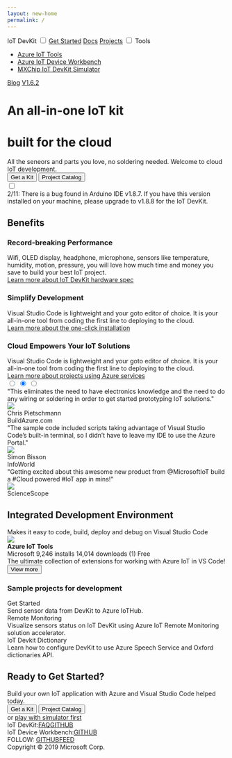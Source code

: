 ```yaml
---
layout: new-home
permalink: /
---
```

<div id="nav">
  <span class="title">IoT DevKit</span>
  <input type="checkbox" id="menu-switch">
  <label class="menu-switch" for="menu-switch"></label>
  <span class="menu">
    <label class="menu-switch" for="menu-switch"></label>
    <a href="https://aka.ms/devkit/tutorial/start" class="item">Get Started</a>
    <a href="{{ site.url }}/docs/projects/" class="item">Docs</a>
    <a href="{{ site.url }}{{ site.baseurl }}/docs/projects/" class="item">Projects</a>
    <span class="item dropdown">
      <input type="checkbox" />
      <span class="inner-text">Tools</span>
      <ul class="dropdown-list">
        <li class="dropdown-item"><a href="https://aka.ms/azure-iot-tools">Azure IoT Tools</a></li>
        <li class="dropdown-item"><a href="https://aka.ms/iot-workbench">Azure IoT Device Workbench</a></li>
        <li class="dropdown-item"><a href="https://aka.ms/iot-devkit-simulator">MXChip IoT DevKit Simulator</a></li>
      </ul>
    </span>
    <a href="https://devblogs.microsoft.com/iotdev/" class="item">Blog</a>
    <a href="{{ site.baseurl }}/versions/" class="version">V1.6.2</a>
  </span>
</div>

<div class="header">
  <div class="inner">
    <div class="content">
      <h1>A<span id="typing">n all-in-one</span> IoT kit</h1>
      <h1>built for the cloud</h1>
      <div class="description">All the seneors and parts you love, no soldering needed. Welcome to cloud IoT
        development.</div>
      <div class="button-group">
        <button class="btn primary" onclick="window.location.href='https://aka.ms/iot-devkit-purchase'"><span>Get a Kit</span></button>
        <button class="btn outline" onclick="window.location.href='{{ site.baseurl }}/docs/projects/'"><span>Project Catalog</span></button>
      </div>
      <div class="devkit">
        <input type="checkbox">
        <div class="back"></div>
        <div class="front"></div>
      </div>
      <a class="certified"
        href="https://catalog.azureiotsolutions.com/details?title=MXChip-IoT-DevKit&source=home-page"
        target="_blank"></a>
    </div>
  </div>
</div>

<div class="notification">
  <div class="inner">
    <span class="badge orange" data-text="What's New"></span>
    2/11: There is a bug found in Arduino IDE v1.8.7. If you have this version installed on your machine, please upgrade to v1.8.8 for the IoT DevKit.
  </div>
</div>

<div class="benefits">
  <div class="inner">
    <h2>Benefits</h2>
    <div class="details">
      <div class="item">
        <div class="icon puzzle"></div>
        <h3>Record-breaking Performance</h3>
        <div class="content">Wifi, OLED display, headphone, microphone, sensors like temperature, humidity, motion,
          pressure, you will love how much time and money you save to build your best IoT project.</div>
        <div class="more">
          <a href="#">Learn more about IoT DevKit hardware spec</a>
        </div>
      </div>
      <div class="item">
        <div class="icon vscode"></div>
        <h3>Simplify Development</h3>
        <div class="content">Visual Studio Code is lightweight and your goto editor of choice. It is your all-in-one
          tool from coding the first line to deploying to the cloud.</div>
        <div class="more">
          <a href="#">Learn more about the one-click installation</a>
        </div>
      </div>
      <div class="item">
        <div class="icon cloud"></div>
        <h3>Cloud Empowers Your IoT Solutions</h3>
        <div class="content">Visual Studio Code is lightweight and your goto editor of choice. It is your all-in-one
          tool from coding the first line to deploying to the cloud.</div>
        <div class="more">
          <a href="#">Learn more about projects using Azure services</a>
        </div>
      </div>
    </div>
  </div>
</div>

<div class="feedbacks">
  <div class="inner">
    <!-- <h2>Testimonial</h2> -->
    <div class="slider-outer">
      <input type="radio" id="feedback1" name="feedback-slider">
      <input type="radio" id="feedback2" name="feedback-slider" checked>
      <input type="radio" id="feedback3" name="feedback-slider">
      <div class="slider">
        <div class="talk-box">
          <div class="words">"This eliminates the need to have electronics knowledge and the need to do any wiring or soldering in order to get started prototyping IoT solutions."</div>
          <div class="author">
            <img src="assets/images/testimony-chris-pietschmann.jpg">
            <div class="info">
              <div class="name">Chris Pietschmann</div>
              <div class="org">BuildAzure.com</div>
            </div>
          </div>
        </div>
        <div class="talk-box">
          <div class="words">"The sample code included scripts taking advantage of Visual Studio Code’s built-in
            terminal, so I didn’t have to leave my IDE to use the Azure Portal."</div>
          <div class="author">
            <img src="assets/images/testimony-simon-bisson.jpg">
            <div class="info">
              <div class="name">Simon Bisson</div>
              <div class="org">InfoWorld</div>
            </div>
          </div>
        </div>
        <div class="talk-box">
          <div class="words">"Getting excited about this awesome new product from @MicrosoftIoT build a #Cloud powered #IoT app in mins!"</div>
          <div class="author">
            <img src="assets/images/testimony-sciencescope.jpg">
            <div class="info">
              <div class="name">ScienceScope</div>
              <div class="org"></div>
            </div>
          </div>
        </div>
      </div>
      <div class="arrow">
        <label for="feedback1" class="left"></label>
        <label for="feedback1" class="right"></label>
        <label for="feedback2" class="left"></label>
        <label for="feedback2" class="right"></label>
        <label for="feedback3" class="left"></label>
        <label for="feedback3" class="right"></label>
      </div>
    </div>
  </div>
</div>

<div class="environment">
  <div class="inner">
    <h2>Integrated Development Environment</h2>
    <div class="subtitle">
      Makes it easy to code, build, deploy and debug on Visual Studio Code
    </div>
    <div class="extension">
      <img src="assets/images/pack.png" class="icon">
      <div class="info">
        <div class="title"><strong>Azure IoT Tools</strong></div>
        <div class="meta">
          <span class="publisher">Microsoft</span>
          <span class="installs">9,246 installs</span>
          <span class="downloads">14,014 downloads</span>
          <span class="star star5">(1)</span>
          <span class="free">Free</span>
        </div>
        <div class="description">
          The ultimate collection of extensions for working with Azure IoT in VS Code!
        </div>
        <div class="button">
          <button class="btn primary"><span>View more</span></button>
        </div>
      </div>
    </div>
    <h3>Sample projects for development</h3>
    <div class="gallery">
      <div class="item">
        <div class="cover" style="background-image: url(assets/images/projects-devkit-get-started-th.jpg)"></div>
        <div class="title">Get Started</div>
        <div class="description">Send sensor data from DevKit to Azure IoTHub.</div>
        <div class="services"><span class="iothub"></span></div>
      </div>
      <div class="item">
        <div class="cover" style="background-image: url(assets/images/projects-remote-monitoring-th.jpg)"></div>
        <div class="title">Remote Monitoring</div>
        <div class="description">Visualize sensors status on IoT DevKit using Azure IoT Remote Monitoring solution accelerator.</div>
        <div class="services"><span class="suite"></span></div>
      </div>
      <div class="item">
        <div class="cover" style="background-image: url(assets/images/projects-devkit-dictionary.png)"></div>
        <div class="title">IoT Devkit Dictionary</div>
        <div class="description">Learn how to configure DevKit to use Azure Speech Service and Oxford dictionaries API.</div>
        <div class="services"><span class="iothub"></span><span class="cognitive"></span></div>
      </div>
    </div>
  </div>
</div>

<div class="ready">
  <div class="inner">
    <h2>Ready to Get Started?</h2>
    <div class="moto">Build your own IoT application with Azure and Visual Studio Code helped today.</div>
    <div class="button-group">
      <button class="btn primary"><span>Get a Kit</span></button>
      <button class="btn outline"><span>Project Catalog</span></button>
    </div>
    <div class="simulator">or <a href="#">play with simulator first</a></div>
  </div>
</div>

<div class="community">
  <div class="inner">
    <!-- <h2>Community</h2> -->
    <div class="list">
      <div class="item">IoT DevKit:<a href="#">FAQ</a><a href="#" class="github">GITHUB</a><a href="#" class="gitter devkit"></a></div>
      <div class="item">IoT Device Workbench:<a href="#" class="github">GITHUB</a><a href="#" class="gitter workbench"></a></div>
    </div>
  </div>
</div>

<div class="footer">
  <div class="social">
    FOLLOW: <a href="#" class="github">GITHUB</a><a href="#" class="feed">FEED</a>
  </div>
  <div class="copyright">
    Copyright &copy; 2019 Microsoft Corp.
  </div>
</div>

